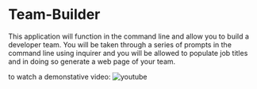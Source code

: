 # Team-Builder
This application will function in the command line and allow you to build a developer team. You will be taken through a series of prompts in the command line using inquirer and you will be allowed to populate job titles and in doing so generate a web page of your team.

to watch a demonstative video: ![youtube](https://www.youtube.com/watch?v=lWOBHtKco_k)
